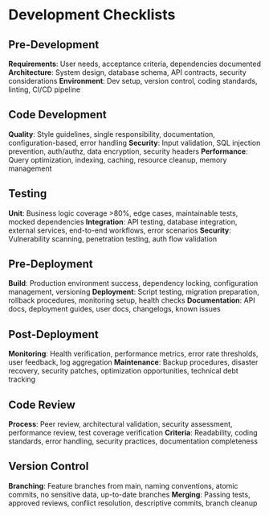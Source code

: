 <!-- FILE_MAP_BEGIN 
<!--
{"file_metadata":{"title":"Development Checklists","description":"Comprehensive checklists covering all phases of software development from pre-development to version control, aimed at ensuring quality, security, and process adherence.","last_updated":"2025-07-31","type":"documentation"},"ai_instructions":"Analyze the document by recognizing its hierarchical checklist structure organized by development phases. Identify each major phase as a distinct section with clear line boundaries. Extract key checklist items as important elements, focusing on categories like quality, security, performance, testing types, deployment procedures, monitoring, code review, and version control practices. Ensure line numbers are precise and sections do not overlap. Provide a navigable map that aids quick reference to each development phase and its critical checklist components.","sections":[{"name":"Introduction","description":"Title and introductory heading of the document.","line_start":7,"line_end":8},{"name":"Pre-Development Checklist","description":"Checklist items related to requirements gathering, architecture design, and environment setup before coding begins.","line_start":9,"line_end":13},{"name":"Code Development Checklist","description":"Guidelines focusing on code quality, security practices, and performance considerations during development.","line_start":14,"line_end":18},{"name":"Testing Checklist","description":"Testing requirements including unit, integration, and security testing to ensure code reliability and safety.","line_start":19,"line_end":23},{"name":"Pre-Deployment Checklist","description":"Steps to prepare for deployment including build verification, deployment procedures, and documentation readiness.","line_start":24,"line_end":28},{"name":"Post-Deployment Checklist","description":"Post-deployment activities such as monitoring, maintenance, and feedback collection to ensure system stability.","line_start":29,"line_end":32},{"name":"Code Review Checklist","description":"Process and criteria for peer review focusing on code quality, security, and documentation completeness.","line_start":33,"line_end":36},{"name":"Version Control Checklist","description":"Best practices for branching and merging to maintain codebase integrity and collaboration efficiency.","line_start":37,"line_end":41}],"key_elements":[{"name":"Requirements Documentation","description":"Checklist item emphasizing user needs, acceptance criteria, and dependencies documentation.","line":10},{"name":"Architecture Design","description":"Focus on system design, database schema, API contracts, and security considerations.","line":11},{"name":"Environment Setup","description":"Includes development setup, version control, coding standards, linting, and CI/CD pipeline configuration.","line":12},{"name":"Code Quality Guidelines","description":"Style guidelines, single responsibility principle, documentation, configuration management, and error handling.","line":15},{"name":"Security Practices in Development","description":"Input validation, SQL injection prevention, authentication/authorization, data encryption, and security headers.","line":16},{"name":"Performance Optimization","description":"Query optimization, indexing, caching, resource cleanup, and memory management techniques.","line":17},{"name":"Unit Testing Requirements","description":"Business logic coverage over 80%, edge cases, maintainable tests, and mocked dependencies.","line":20},{"name":"Integration Testing Requirements","description":"API testing, database integration, external services, end-to-end workflows, and error scenario coverage.","line":21},{"name":"Security Testing","description":"Vulnerability scanning, penetration testing, and authentication flow validation.","line":22},{"name":"Build Verification","description":"Ensuring production environment success, dependency locking, configuration management, and versioning.","line":25},{"name":"Deployment Procedures","description":"Script testing, migration preparation, rollback procedures, monitoring setup, and health checks.","line":26},{"name":"Deployment Documentation","description":"API documentation, deployment guides, user documentation, changelogs, and known issues.","line":27},{"name":"Monitoring Post-Deployment","description":"Health verification, performance metrics, error rate thresholds, user feedback, and log aggregation.","line":30},{"name":"Maintenance Activities","description":"Backup procedures, disaster recovery, security patches, optimization opportunities, and technical debt tracking.","line":31},{"name":"Code Review Process","description":"Peer review, architectural validation, security assessment, performance review, and test coverage verification.","line":34},{"name":"Code Review Criteria","description":"Readability, coding standards, error handling, security practices, and documentation completeness.","line":35},{"name":"Branching Best Practices","description":"Feature branches from main, naming conventions, atomic commits, no sensitive data, and up-to-date branches.","line":38},{"name":"Merging Best Practices","description":"Passing tests, approved reviews, conflict resolution, descriptive commits, and branch cleanup.","line":39}]}
-->
<!-- FILE_MAP_END -->

# Development Checklists

## Pre-Development
**Requirements**: User needs, acceptance criteria, dependencies documented
**Architecture**: System design, database schema, API contracts, security considerations
**Environment**: Dev setup, version control, coding standards, linting, CI/CD pipeline

## Code Development
**Quality**: Style guidelines, single responsibility, documentation, configuration-based, error handling
**Security**: Input validation, SQL injection prevention, auth/authz, data encryption, security headers
**Performance**: Query optimization, indexing, caching, resource cleanup, memory management

## Testing
**Unit**: Business logic coverage >80%, edge cases, maintainable tests, mocked dependencies
**Integration**: API testing, database integration, external services, end-to-end workflows, error scenarios
**Security**: Vulnerability scanning, penetration testing, auth flow validation

## Pre-Deployment
**Build**: Production environment success, dependency locking, configuration management, versioning
**Deployment**: Script testing, migration preparation, rollback procedures, monitoring setup, health checks
**Documentation**: API docs, deployment guides, user docs, changelogs, known issues

## Post-Deployment
**Monitoring**: Health verification, performance metrics, error rate thresholds, user feedback, log aggregation
**Maintenance**: Backup procedures, disaster recovery, security patches, optimization opportunities, technical debt tracking

## Code Review
**Process**: Peer review, architectural validation, security assessment, performance review, test coverage verification
**Criteria**: Readability, coding standards, error handling, security practices, documentation completeness

## Version Control
**Branching**: Feature branches from main, naming conventions, atomic commits, no sensitive data, up-to-date branches
**Merging**: Passing tests, approved reviews, conflict resolution, descriptive commits, branch cleanup
